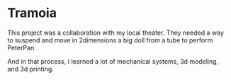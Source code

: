 # Tramoia
This project was a collaboration with my local theater. They needed a way to suspend and move in 2dimensions a big doll from a tube to perform PeterPan.

And in that process, I learned a lot of mechanical systems, 3d modeling, and 3d printing.
